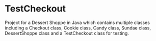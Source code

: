# TestCheckout
Project for a Dessert Shoppe in Java which contains multiple classes 
including a Checkout class, Cookie class, Candy class, Sundae class, 
DessertShoppe class and a TestCheckout class for testing.
